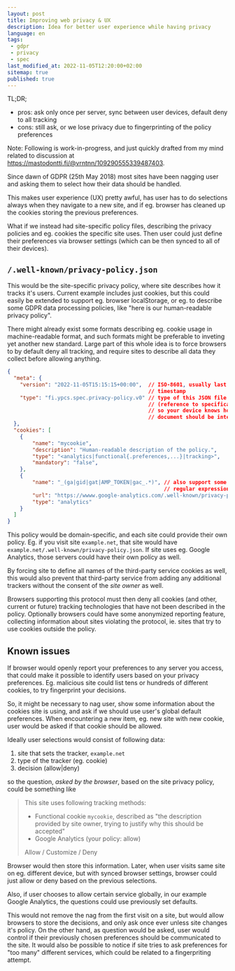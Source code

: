 ```yaml
---
layout: post
title: Improving web privacy & UX
description: Idea for better user experience while having privacy
language: en
tags:
 - gdpr
 - privacy
 - spec
last_modified_at: 2022-11-05T12:20:00+02:00
sitemap: true
published: true
---
```


TL;DR;

 - pros: ask only once per server, sync between user devices, default deny to
   all tracking
 - cons: still ask, or we lose privacy due to fingerprinting of the policy
   preferences


Note: Following is work-in-progress, and just quickly drafted from my mind
related to discussion at <https://mastodontti.fi/@vrntnn/109290555339487403>.

Since dawn of GDPR (25th May 2018) most sites have been nagging user and asking
them to select how their data should be handled.  

This makes user experience (UX) pretty awful, has user has to do selections
always when they navigate to a new site, and if eg. browser has cleaned up the
cookies storing the previous preferences.

What if we instead had site-specific policy files, describing the privacy
policies and eg. cookies the specific site uses. Then user could just define
their preferences via browser settings (which can be then synced to all of
their devices).


## `/.well-known/privacy-policy.json`

This would be the site-specific privacy policy, where site describes how it
tracks it's users. Current example includes just cookies, but this could easily
be extended to support eg. browser localStorage, or eg. to describe some GDPR
data processing policies, like "here is our human-readable privacy policy".

There might already exist some formats describing eg. cookie usage in
machine-readable format, and such formats might be preferable to inveting yet
another new standard. Large part of this whole idea is to force browsers to by
default deny all tracking, and require sites to describe all data they collect
before allowing anything.

```json
{
  "meta": {
    "version": "2022-11-05T15:15:15+00:00",  // ISO-8601, usually last updated
                                             // timestamp
    "type": "fi.ypcs.spec.privacy-policy.v0" // type of this JSON file
                                             // (reference to specification,
                                             // so your device knows how this
                                             // document should be interpreted)
  },
  "cookies": [
    {
        "name": "mycookie",
        "description": "Human-readable description of the policy.",
        "type": "<analytics|functional{.preferences,...}|tracking>",
        "mandatory": "false",
    },
    {
        "name": "_(ga|gid|gat|AMP_TOKEN|gac_.*)", // also support some simple
                                                  // regular expression format
        "url": "https://wwww.google-analytics.com/.well-known/privacy-policy.json",
        "type": "analytics"
    }
  ]
}
```

This policy would be domain-specific, and each site could provide their own
policy. Eg. if you visit site `example.net`, that site would have
`example.net/.well-known/privacy-policy.json`. If site uses eg. Google
Analytics, those servers could have their own polícy as well.

By forcing site to define all names of the third-party service cookies as well,
this would also prevent that third-party  service from adding any additional
trackers without the consent of the *site owner* as well.

Browsers supporting this protocol must then deny all cookies (and other,
current or future) tracking technologies that have not been described in the
policy. Optionally browsers could have some anonymized reporting feature,
collecting information about sites violating the protocol, ie. sites that try
to use cookies outside the policy.


## Known issues

If browser would openly report your preferences to any server you access, that
could make it possible to identify users based on your privacy preferences. Eg.
malicious site could list tens or hundreds of different cookies, to try
fingerprint your decisions.

So, it might be necessary to nag user, show some information about the cookies
site is using, and ask if we should use user's global default preferences. When
encountering a new item, eg. new site with new cookie, user would be asked if
that cookie should be allowed.

Ideally user selections would consist of following data:

1. site that sets the tracker, `example.net`
2. type of the tracker (eg. cookie)
3. decision (allow|deny)

so the question, *asked by the browser*, based on the site privacy policy,
could be something like

> This site uses following tracking methods:
>
>  - Functional cookie `mycookie`, described as "the description provided by
>    site owner, trying to justify why this should be accepted"
>  - Google Analytics (your policy: allow)
>
>  Allow / Customize / Deny

Browser would then store this information. Later, when user visits same site on
eg. different device, but with synced browser settings, browser could just
allow or deny based on the previous selections.

Also, if user chooses to allow certain service globally, in our example Google
Analytics, the questions could use previously set defaults.

This would not remove the nag from the first visit on a site, but would allow
browsers to store the decisions, and only ask once ever unless site changes
it's policy. On the other hand, as question would be asked, user would control
if their previously chosen preferences should be communicated to the site. It
would also be possible to notice if site tries to ask preferences for "too
many" different services, which could be related to a fingerpriting
attempt.
